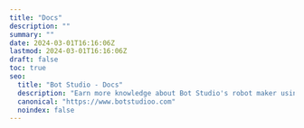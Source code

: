 ```yaml
---
title: "Docs"
description: ""
summary: ""
date: 2024-03-01T16:16:06Z
lastmod: 2024-03-01T16:16:06Z
draft: false
toc: true
seo:
  title: "Bot Studio - Docs"
  description: "Earn more knowledge about Bot Studio's robot maker using this documentation. Click here to learn how to make your robots without any limitations."
  canonical: "https://www.botstudioo.com"
  noindex: false
---
```

